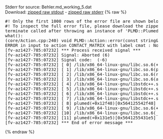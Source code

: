 Stderr for source:  Behler.md_working_5.dat   
Download: [zipped raw stdout](Behler.md_working_5.dat.plumed.stdout.txt.zip) - [zipped raw stderr](Behler.md_working_5.dat.plumed.stderr.txt.zip) 
{% raw %}
<pre>
#! Only the first 1000 rows of the error file are shown below
#! To inspect the full error file, please download the zipped raw stderr file above
terminate called after throwing an instance of 'PLMD::Plumed::ExceptionError'
what():
(core/Action.cpp:240) void PLMD::Action::error(const string&) const
ERROR in input to action CONTACT_MATRIX with label cmat : No atoms have been read in
[fv-az1427-785:07232] *** Process received signal ***
[fv-az1427-785:07232] Signal: Aborted (6)
[fv-az1427-785:07232] Signal code:  (-6)
[fv-az1427-785:07232] [ 0] /lib/x86_64-linux-gnu/libc.so.6(+0x42520)[0x7fe895c42520]
[fv-az1427-785:07232] [ 1] /lib/x86_64-linux-gnu/libc.so.6(pthread_kill+0x12c)[0x7fe895c969fc]
[fv-az1427-785:07232] [ 2] /lib/x86_64-linux-gnu/libc.so.6(raise+0x16)[0x7fe895c42476]
[fv-az1427-785:07232] [ 3] /lib/x86_64-linux-gnu/libc.so.6(abort+0xd3)[0x7fe895c287f3]
[fv-az1427-785:07232] [ 4] /lib/x86_64-linux-gnu/libstdc++.so.6(+0xa2b9e)[0x7fe8960a2b9e]
[fv-az1427-785:07232] [ 5] /lib/x86_64-linux-gnu/libstdc++.so.6(+0xae20c)[0x7fe8960ae20c]
[fv-az1427-785:07232] [ 6] /lib/x86_64-linux-gnu/libstdc++.so.6(+0xae277)[0x7fe8960ae277]
[fv-az1427-785:07232] [ 7] /lib/x86_64-linux-gnu/libstdc++.so.6(__cxa_rethrow+0x4b)[0x7fe8960ae52b]
[fv-az1427-785:07232] [ 8] plumed(+0x12f48)[0x564125542f48]
[fv-az1427-785:07232] [ 9] /lib/x86_64-linux-gnu/libc.so.6(+0x29d90)[0x7fe895c29d90]
[fv-az1427-785:07232] [10] /lib/x86_64-linux-gnu/libc.so.6(__libc_start_main+0x80)[0x7fe895c29e40]
[fv-az1427-785:07232] [11] plumed(+0x131e5)[0x5641255431e5]
[fv-az1427-785:07232] *** End of error message ***
</pre>
{% endraw %}
